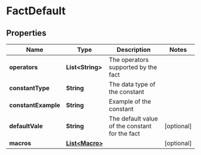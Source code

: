 

# FactDefault


## Properties

Name | Type | Description | Notes
------------ | ------------- | ------------- | -------------
**operators** | **List&lt;String&gt;** | The operators supported by the fact | 
**constantType** | **String** | The data type of the constant | 
**constantExample** | **String** | Example of the constant | 
**defaultVale** | **String** | The default value of the constant for the fact |  [optional]
**macros** | [**List&lt;Macro&gt;**](Macro.md) |  |  [optional]



